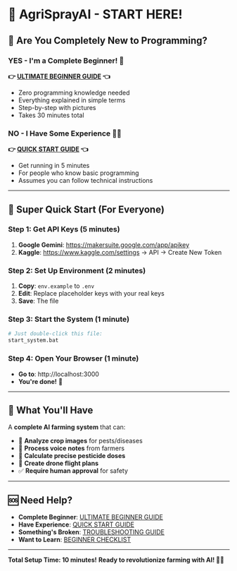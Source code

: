 # 🌱 AgriSprayAI - START HERE!

## 🎯 **Are You Completely New to Programming?**

### **YES - I'm a Complete Beginner! 👶**
**👉 [ULTIMATE BEGINNER GUIDE](ULTIMATE_BEGINNER_GUIDE.md) 👈**
- Zero programming knowledge needed
- Everything explained in simple terms
- Step-by-step with pictures
- Takes 30 minutes total

### **NO - I Have Some Experience 🧑‍💻**
**👉 [QUICK START GUIDE](QUICK_START_GUIDE.md) 👈**
- Get running in 5 minutes
- For people who know basic programming
- Assumes you can follow technical instructions

---

## 🚀 **Super Quick Start (For Everyone)**

### **Step 1: Get API Keys (5 minutes)**
1. **Google Gemini**: https://makersuite.google.com/app/apikey
2. **Kaggle**: https://www.kaggle.com/settings → API → Create New Token

### **Step 2: Set Up Environment (2 minutes)**
1. **Copy**: `env.example` to `.env`
2. **Edit**: Replace placeholder keys with your real keys
3. **Save**: The file

### **Step 3: Start the System (1 minute)**
```bash
# Just double-click this file:
start_system.bat
```

### **Step 4: Open Your Browser (1 minute)**
- **Go to**: http://localhost:3000
- **You're done!** 🎉

---

## 🎊 **What You'll Have**

A **complete AI farming system** that can:
- 📸 **Analyze crop images** for pests/diseases
- 🎤 **Process voice notes** from farmers
- 💊 **Calculate precise pesticide doses**
- 🚁 **Create drone flight plans**
- ✅ **Require human approval** for safety

---

## 🆘 **Need Help?**

- **Complete Beginner**: [ULTIMATE BEGINNER GUIDE](ULTIMATE_BEGINNER_GUIDE.md)
- **Have Experience**: [QUICK START GUIDE](QUICK_START_GUIDE.md)
- **Something's Broken**: [TROUBLESHOOTING GUIDE](TROUBLESHOOTING_GUIDE.md)
- **Want to Learn**: [BEGINNER CHECKLIST](BEGINNER_CHECKLIST.md)

---

**Total Setup Time: 10 minutes!**
**Ready to revolutionize farming with AI! 🌾🤖**
